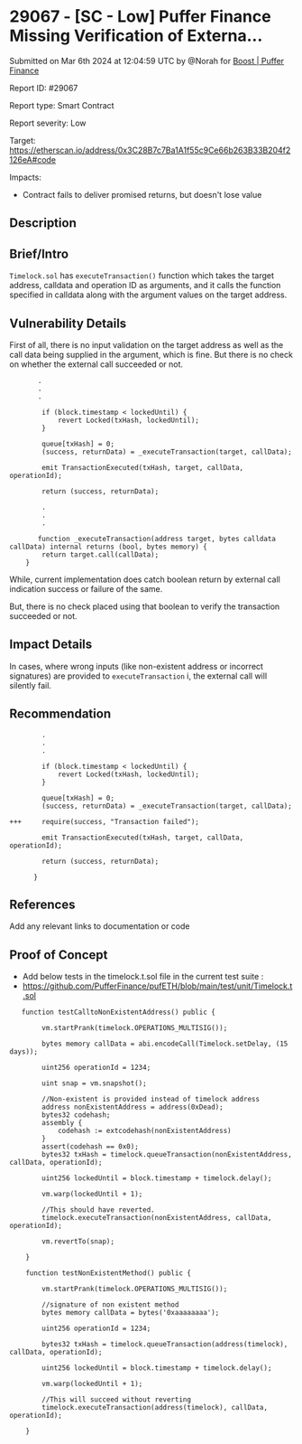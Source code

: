 # 29067 - \[SC - Low] Puffer Finance Missing Verification of Externa...

Submitted on Mar 6th 2024 at 12:04:59 UTC by @Norah for [Boost | Puffer Finance](https://immunefi.com/bounty/pufferfinance-boost/)

Report ID: #29067

Report type: Smart Contract

Report severity: Low

Target: https://etherscan.io/address/0x3C28B7c7Ba1A1f55c9Ce66b263B33B204f2126eA#code

Impacts:

* Contract fails to deliver promised returns, but doesn't lose value

## Description

## Brief/Intro

`Timelock.sol` has `executeTransaction()` function which takes the target address, calldata and operation ID as arguments, and it calls the function specified in calldata along with the argument values on the target address.

## Vulnerability Details

First of all, there is no input validation on the target address as well as the call data being supplied in the argument, which is fine. But there is no check on whether the external call succeeded or not.

```
       .
       .
       .

        if (block.timestamp < lockedUntil) {
            revert Locked(txHash, lockedUntil);
        }

        queue[txHash] = 0;
        (success, returnData) = _executeTransaction(target, callData);

        emit TransactionExecuted(txHash, target, callData, operationId);

        return (success, returnData);

        .
        .
        .
      
       function _executeTransaction(address target, bytes calldata callData) internal returns (bool, bytes memory) {
        return target.call(callData);
    }

```

While, current implementation does catch boolean return by external call indication success or failure of the same.

But, there is no check placed using that boolean to verify the transaction succeeded or not.

## Impact Details

In cases, where wrong inputs (like non-existent address or incorrect signatures) are provided to `executeTransaction` i, the external call will silently fail.

## Recommendation

```
        .
        .
        .

        if (block.timestamp < lockedUntil) {
            revert Locked(txHash, lockedUntil);
        }

        queue[txHash] = 0;
        (success, returnData) = _executeTransaction(target, callData);

+++     require(success, "Transaction failed");

        emit TransactionExecuted(txHash, target, callData, operationId);

        return (success, returnData);

      }

```

## References

Add any relevant links to documentation or code

## Proof of Concept

* Add below tests in the timelock.t.sol file in the current test suite :
* https://github.com/PufferFinance/pufETH/blob/main/test/unit/Timelock.t.sol

```
   function testCalltoNonExistentAddress() public {

        vm.startPrank(timelock.OPERATIONS_MULTISIG());

        bytes memory callData = abi.encodeCall(Timelock.setDelay, (15 days));

        uint256 operationId = 1234;

        uint snap = vm.snapshot();

        //Non-existent is provided instead of timelock address
        address nonExistentAddress = address(0xDead);
        bytes32 codehash;
        assembly { 
            codehash := extcodehash(nonExistentAddress) 
        }
        assert(codehash == 0x0);
        bytes32 txHash = timelock.queueTransaction(nonExistentAddress, callData, operationId);

        uint256 lockedUntil = block.timestamp + timelock.delay();

        vm.warp(lockedUntil + 1);

        //This should have reverted.
        timelock.executeTransaction(nonExistentAddress, callData, operationId);

        vm.revertTo(snap);

    }

    function testNonExistentMethod() public {

        vm.startPrank(timelock.OPERATIONS_MULTISIG());

        //signature of non existent method
        bytes memory callData = bytes('0xaaaaaaaa');

        uint256 operationId = 1234;

        bytes32 txHash = timelock.queueTransaction(address(timelock), callData, operationId);

        uint256 lockedUntil = block.timestamp + timelock.delay();

        vm.warp(lockedUntil + 1);

        //This will succeed without reverting
        timelock.executeTransaction(address(timelock), callData, operationId);

    }

```
